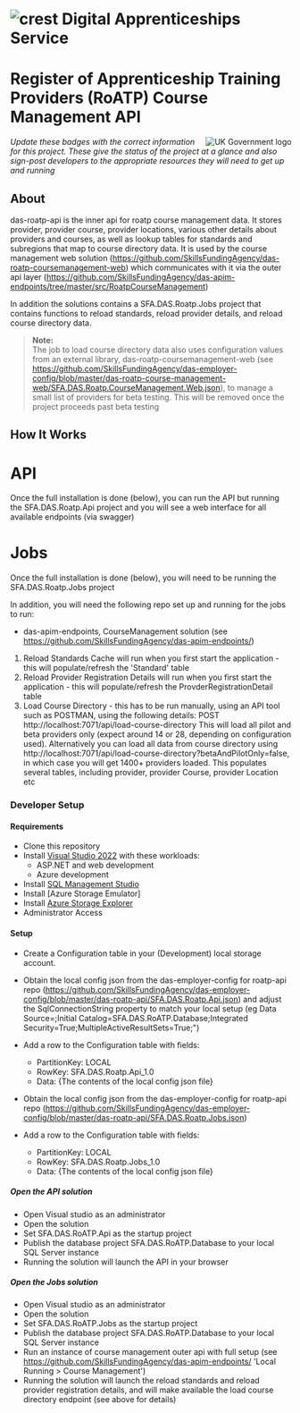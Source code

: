 # ![crest](https://assets.publishing.service.gov.uk/government/assets/crests/org_crest_27px-916806dcf065e7273830577de490d5c7c42f36ddec83e907efe62086785f24fb.png) Digital Apprenticeships Service

# Register of Apprenticeship Training Providers (RoATP) Course Management API

<img src="https://avatars.githubusercontent.com/u/9841374?s=200&v=4" align="right" alt="UK Government logo">

_Update these badges with the correct information for this project. These give the status of the project at a glance and also sign-post developers to the appropriate resources they will need to get up and running_

## About

das-roatp-api is the inner api for roatp course management data.  It stores provider, provider course,  provider locations, various other details about providers and courses, as well as lookup tables for standards and subregions that map to course directory data.  It is used by the course management web solution (https://github.com/SkillsFundingAgency/das-roatp-coursemanagement-web) which communicates with it via the outer api layer (https://github.com/SkillsFundingAgency/das-apim-endpoints/tree/master/src/RoatpCourseManagement)

In addition the solutions contains a SFA.DAS.Roatp.Jobs project that contains functions to reload standards, reload provider details, and reload course directory data.

> **Note:**  
> The job to load course directory data also uses configuration values from an external library, das-roatp-coursemanagement-web (see https://github.com/SkillsFundingAgency/das-employer-config/blob/master/das-roatp-course-management-web/SFA.DAS.Roatp.CourseManagement.Web.json), to manage a small list of providers for beta testing. This will be removed once the project proceeds past beta testing


## How It Works

# API

Once the full installation is done (below), you can run the API but running the SFA.DAS.Roatp.Api project and you will see a web interface for all available endpoints (via swagger)


# Jobs

Once the full installation is done (below), you will need to be running the SFA.DAS.Roatp.Jobs project

In addition, you will need the following repo set up and running for the jobs to run:
* das-apim-endpoints, CourseManagement solution (see https://github.com/SkillsFundingAgency/das-apim-endpoints/)


1) Reload Standards Cache will run when you first start the application - this will populate/refresh the 'Standard' table
2) Reload Provider Registration Details will run when you first start the application - this will populate/refresh the ProvderRegistrationDetail table
3) Load Course Directory - this has to be run manually, using an API tool such as POSTMAN, using the following details: POST http://localhost:7071/api/load-course-directory This will load all pilot and beta providers only (expect around 14 or 28, depending on configuration used).  Alternatively you can load all data from course directory using http://localhost:7071/api/load-course-directory?betaAndPilotOnly=false, in which case you will get 1400+ providers loaded.  This populates several tables, including provider, provider Course, provider Location etc



### Developer Setup

#### Requirements
- Clone this repository
- Install [Visual Studio 2022](https://www.visualstudio.com/downloads/) with these workloads:
    - ASP.NET and web development
    - Azure development
- Install [SQL Management Studio](https://docs.microsoft.com/en-us/sql/ssms/download-sql-server-management-studio-ssms)
- Install [Azure Storage Emulator]
- Install [Azure Storage Explorer](http://storageexplorer.com/)
- Administrator Access

#### Setup

- Create a Configuration table in your (Development) local storage account.
- Obtain the local config json from the das-employer-config for roatp-api repo (https://github.com/SkillsFundingAgency/das-employer-config/blob/master/das-roatp-api/SFA.DAS.Roatp.Api.json) and adjust the SqlConnectionString property to match your local setup (eg Data Source=<local database name>;Initial Catalog=SFA.DAS.RoATP.Database;Integrated Security=True;MultipleActiveResultSets=True;")
- Add a row to the Configuration table with fields: 
  - PartitionKey: LOCAL
  - RowKey: SFA.DAS.Roatp.Api_1.0
  - Data: {The contents of the local config json file}
  
- Obtain the local config json from the das-employer-config for roatp-api repo (https://github.com/SkillsFundingAgency/das-employer-config/blob/master/das-roatp-api/SFA.DAS.Roatp.Jobs.json)
- Add a row to the Configuration table with fields: 
  - PartitionKey: LOCAL
  - RowKey: SFA.DAS.Roatp.Jobs_1.0
  - Data: {The contents of the local config json file}


##### Open the API solution

- Open Visual studio as an administrator
- Open the solution
- Set SFA.DAS.RoATP.Api as the startup project
- Publish the database project SFA.DAS.RoATP.Database to your local SQL Server instance
- Running the solution will launch the API in your browser

##### Open the Jobs solution

- Open Visual studio as an administrator
- Open the solution
- Set SFA.DAS.RoATP.Jobs as the startup project
- Publish the database project SFA.DAS.RoATP.Database to your local SQL Server instance
- Run an instance of course management outer api with full setup (see https://github.com/SkillsFundingAgency/das-apim-endpoints/ 'Local Running > Course Management')
- Running the solution will launch the reload standards and reload provider registration details, and will make available the load course directory endpoint (see above for details)
